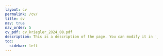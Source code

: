```yaml
---
layout: cv
permalink: /cv/
title: cv
nav: true
nav_order: 5
cv_pdf: cv_kriegler_2024_08.pdf
description: This is a description of the page. You can modify it in '_pages/cv.md'. You can also change or remove the top pdf download button.
toc:
  sidebar: left
---
```

